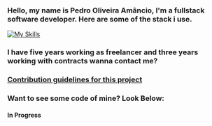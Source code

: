 ### Hello, my name is Pedro Oliveira Amâncio, I'm a fullstack software developer. Here are some of the stack i use.
[![My Skills](https://skillicons.dev/icons?i=dotnet,java,python,nodejs,nest,angular,react,js,html,css)](https://skillicons.dev)


### I have five years working as freelancer and three years working with contracts wanna contact me?

### [Contribution guidelines for this project](docs/CONTRIBUTING.md)


### Want to see some code of mine? Look Below:
#### In Progress
<!--
**PedroAmancio00/PedroAmancio00** is a ✨ _special_ ✨ repository because its `README.md` (this file) appears on your GitHub profile.

Here are some ideas to get you started:

- 🔭 I’m currently working on ...
- 🌱 I’m currently learning ...
- 👯 I’m looking to collaborate on ...
- 🤔 I’m looking for help with ...
- 💬 Ask me about ...
- 📫 How to reach me: ...
- 😄 Pronouns: ...
- ⚡ Fun fact: ...
-->
